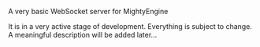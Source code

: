 A very basic WebSocket server for MightyEngine

It is in a very active stage of development. Everything is subject to change. A meaningful description will be added later...
